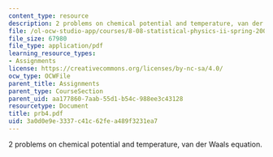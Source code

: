```yaml
---
content_type: resource
description: 2 problems on chemical potential and temperature, van der Waals equation.
file: /ol-ocw-studio-app/courses/8-08-statistical-physics-ii-spring-2005/3a0d0e9e3337c41c62fea489f3231ea7_prb4.pdf
file_size: 67980
file_type: application/pdf
learning_resource_types:
- Assignments
license: https://creativecommons.org/licenses/by-nc-sa/4.0/
ocw_type: OCWFile
parent_title: Assignments
parent_type: CourseSection
parent_uid: aa177860-7aab-55d1-b54c-988ee3c43128
resourcetype: Document
title: prb4.pdf
uid: 3a0d0e9e-3337-c41c-62fe-a489f3231ea7
---
```

2 problems on chemical potential and temperature, van der Waals equation.